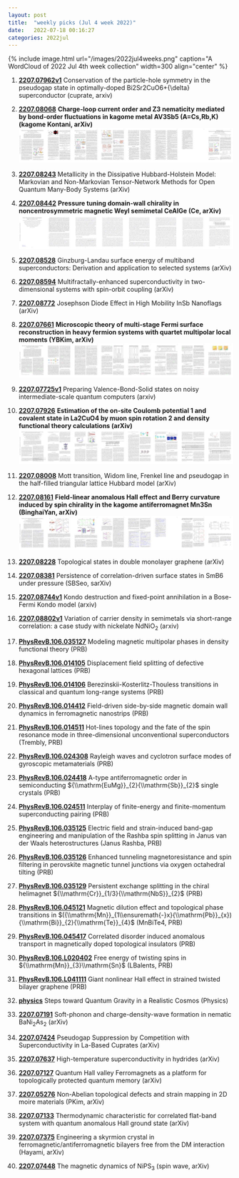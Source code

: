 ```yaml
---
layout: post
title:  "weekly picks (Jul 4 week 2022)"
date:   2022-07-18 00:16:27
categories: 2022jul
---
```


{% include image.html url="/images/2022jul4weeks.png" caption="A WordCloud of 2022 Jul 4th week collection" width=300 align="center" %}


1. **[2207.07962v1](https://arxiv.org/abs/2207.07962v1)** Conservation of the particle-hole symmetry in the pseudogap state in optimally-doped Bi2Sr2CuO6+{\\delta} superconductor (cuprate, arxiv)

1. **[2207.08068](http://arxiv.org/abs/2207.08068)** **Charge-loop current order and Z3 nematicity mediated by bond-order fluctuations in kagome metal AV3Sb5 (A=Cs,Rb,K) (kagome Kontani, arXiv)** ![](/images/2207.08068.pdf.jpg)

1. **[2207.08243](http://arxiv.org/abs/2207.08243)** Metallicity in the Dissipative Hubbard-Holstein Model: Markovian and Non-Markovian Tensor-Network Methods for Open Quantum Many-Body Systems (arXiv)

1. **[2207.08442](http://arxiv.org/abs/2207.08442)** **Pressure tuning domain-wall chirality in noncentrosymmetric magnetic Weyl semimetal CeAlGe (Ce, arXiv)** ![](/images/2207.08442.pdf.jpg)

1. **[2207.08528](http://arxiv.org/abs/2207.08528)** Ginzburg-Landau surface energy of multiband superconductors: Derivation and application to selected systems (arXiv)

1. **[2207.08594](http://arxiv.org/abs/2207.08594)** Multifractally-enhanced superconductivity in two-dimensional systems with spin-orbit coupling (arXiv)

1. **[2207.08772](http://arxiv.org/abs/2207.08772)** Josephson Diode Effect in High Mobility InSb Nanoflags (arXiv)

1. **[2207.07661](http://arxiv.org/abs/2207.07661)** **Microscopic theory of multi-stage Fermi surface reconstruction in heavy fermion systems with quartet multipolar local moments (YBKim, arXiv)** ![](/images/2207.07661.pdf.jpg)

1. **[2207.07725v1](https://arxiv.org/abs/2207.07725v1)** Preparing Valence-Bond-Solid states on noisy intermediate-scale quantum computers (arxiv)

1. **[2207.07926](http://arxiv.org/abs/2207.07926)** **Estimation of the on-site Coulomb potential 1 and covalent state in La2CuO4 by muon spin rotation 2 and density functional theory calculations (arXiv)** ![](/images/2207.07926.pdf.jpg)

1. **[2207.08008](http://arxiv.org/abs/2207.08008)** Mott transition, Widom line, Frenkel line and pseudogap in the half-filled triangular lattice Hubbard model (arXiv)

1. **[2207.08161](http://arxiv.org/abs/2207.08161)** **Field-linear anomalous Hall effect and Berry curvature induced by spin chirality in the kagome antiferromagnet Mn3Sn (BinghaiYan, arXiv)** ![](images/2207.08161.pdf.jpg)

1. **[2207.08228](http://arxiv.org/abs/2207.08228)** Topological states in double monolayer graphene (arXiv)

1. **[2207.08381](http://arxiv.org/abs/2207.08381)** Persistence of correlation-driven surface states in SmB6 under pressure (SBSeo, sarXiv)

1. **[2207.08744v1](https://arxiv.org/abs/2207.08744v1)** Kondo destruction and fixed-point annihilation in a Bose-Fermi Kondo model (arxiv)

1. **[2207.08802v1](https://arxiv.org/abs/2207.08802v1)** Variation of carrier density in semimetals via short-range correlation: a case study with nickelate NdNiO$_2$ (arxiv)



1. **[PhysRevB.106.035127](https://link.aps.org/doi/10.1103/PhysRevB.106.035127)** Modeling magnetic multipolar phases in density functional theory (PRB)

1. **[PhysRevB.106.014105](https://link.aps.org/doi/10.1103/PhysRevB.106.014105)** Displacement field splitting of defective hexagonal lattices (PRB)

1. **[PhysRevB.106.014106](https://link.aps.org/doi/10.1103/PhysRevB.106.014106)** Berezinskii-Kosterlitz-Thouless transitions in classical and quantum long-range systems (PRB)

1. **[PhysRevB.106.014412](https://link.aps.org/doi/10.1103/PhysRevB.106.014412)** Field-driven side-by-side magnetic domain wall dynamics in ferromagnetic nanostrips (PRB)

1. **[PhysRevB.106.014511](https://link.aps.org/doi/10.1103/PhysRevB.106.014511)** Hot-lines topology and the fate of the spin resonance mode in three-dimensional unconventional superconductors (Trembly, PRB)

1. **[PhysRevB.106.024308](https://link.aps.org/doi/10.1103/PhysRevB.106.024308)** Rayleigh waves and cyclotron surface modes of gyroscopic metamaterials (PRB)

1. **[PhysRevB.106.024418](https://link.aps.org/doi/10.1103/PhysRevB.106.024418)** A-type antiferromagnetic order in semiconducting ${\\mathrm{EuMg}}_{2}{\\mathrm{Sb}}_{2}$ single crystals (PRB)

1. **[PhysRevB.106.024511](https://link.aps.org/doi/10.1103/PhysRevB.106.024511)** Interplay of finite-energy and finite-momentum superconducting pairing (PRB)

1. **[PhysRevB.106.035125](https://link.aps.org/doi/10.1103/PhysRevB.106.035125)** Electric field and strain-induced band-gap engineering and manipulation of the Rashba spin splitting in Janus van der Waals heterostructures (Janus Rashba, PRB)

1. **[PhysRevB.106.035126](https://link.aps.org/doi/10.1103/PhysRevB.106.035126)** Enhanced tunneling magnetoresistance and spin filtering in perovskite magnetic tunnel junctions via oxygen octahedral tilting (PRB)

1. **[PhysRevB.106.035129](https://link.aps.org/doi/10.1103/PhysRevB.106.035129)** Persistent exchange splitting in the chiral helimagnet ${\\mathrm{Cr}}_{1/3}{\\mathrm{NbS}}_{2}$ (PRB)

1. **[PhysRevB.106.045121](https://link.aps.org/doi/10.1103/PhysRevB.106.045121)** Magnetic dilution effect and topological phase transitions in $({\\mathrm{Mn}}_{1\\ensuremath{-}x}{\\mathrm{Pb}}_{x}){\\mathrm{Bi}}_{2}{\\mathrm{Te}}_{4}$ (MnBiTe4, PRB)

1. **[PhysRevB.106.045417](https://link.aps.org/doi/10.1103/PhysRevB.106.045417)** Correlated disorder induced anomalous transport in magnetically doped topological insulators (PRB)

1. **[PhysRevB.106.L020402](https://link.aps.org/doi/10.1103/PhysRevB.106.L020402)** Free energy of twisting spins in ${\\mathrm{Mn}}_{3}\\mathrm{Sn}$ (LBalents, PRB)

1. **[PhysRevB.106.L041111](https://link.aps.org/doi/10.1103/PhysRevB.106.L041111)** Giant nonlinear Hall effect in strained twisted bilayer graphene (PRB)

1. **[physics](https://physics.aps.org/articles/v15/107)** Steps toward Quantum Gravity in a Realistic Cosmos (Physics)




1. **[2207.07191](http://arxiv.org/abs/2207.07191)** Soft-phonon and charge-density-wave formation in nematic BaNi$_2$As$_2$ (arXiv)

1. **[2207.07424](http://arxiv.org/abs/2207.07424)** Pseudogap Suppression by Competition with Superconductivity in La-Based Cuprates (arXiv)

1. **[2207.07637](http://arxiv.org/abs/2207.07637)** High-temperature superconductivity in hydrides (arXiv)

1. **[2207.07127](http://arxiv.org/abs/2207.07127)** Quantum Hall valley Ferromagnets as a platform for topologically protected quantum memory (arXiv)

1. **[2207.05276](http://arxiv.org/abs/2207.05276)** Non-Abelian topological defects and strain mapping in 2D moire materials (PKim, arXiv)

1. **[2207.07133](http://arxiv.org/abs/2207.07133)** Thermodynamic characteristic for correlated flat-band system with quantum anomalous Hall ground state (arXiv)

1. **[2207.07375](http://arxiv.org/abs/2207.07375)** Engineering a skyrmion crystal in ferromagnetic/antiferromagnetic bilayers free from the DM interaction (Hayami, arXiv)

1. **[2207.07448](http://arxiv.org/abs/2207.07448)** The magnetic dynamics of NiPS$_3$ (spin wave, arXiv)
